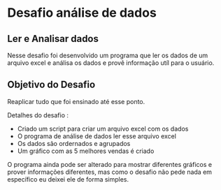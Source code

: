 # Desafio análise de dados

## Ler e Analisar dados
Nesse desafio foi desenvolvido um programa que ler os dados de um arquivo excel e análisa os dados e provê informação utíl para o usuário.

## Objetivo do Desafio
Reaplicar tudo que foi ensinado até esse ponto.

Detalhes do desafio :
 - Criado um script para criar um arquivo excel com os dados
 - O programa de análise de dados ler esse arquivo excel
 - Os dados são ordernados e agrupados 
 - Um gráfico com as 5 melhores vendas é criado

O programa ainda pode ser alterado para mostrar diferentes gráficos e prover informações diferentes, mas como o desafio não pede
nada em específico eu deixei ele de forma simples.
